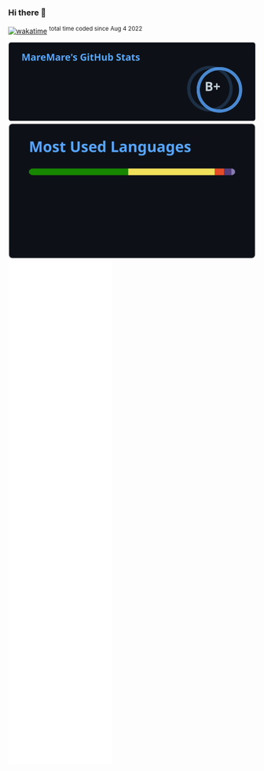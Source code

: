 ### Hi there 👋

[![wakatime](https://wakatime.com/badge/user/58c96c6c-e4e9-471c-9784-b873dde74383.svg)](https://wakatime.com/@58c96c6c-e4e9-471c-9784-b873dde74383) <sup>total time coded since Aug 4 2022</sup>


<!--
![](https://user-images.githubusercontent.com/807378/199817367-3d6e33d6-c308-47ae-8334-54c2ea68a763.gif)
-->

<dl>
  <dt>
    <a href="https://github.com/anuraghazra/github-readme-stats"><img alt="MareMare's GitHub stats" src="github-stats.svg"></a>
  </dt>
  <dt>
    <a href="https://github.com/anuraghazra/github-readme-stats"><img alt="MareMare's Top Languages" src="github-top-langs.svg"></a>
  </dt>
  <dt>
    <!--
    <a href="https://github.com/ashutosh00710/github-readme-activity-graph"><img alt="MareMare's Activity Graph" width="480px" src="github-activity-graph.svg"></a>
    -->
  </dt>
  <dt>
    <a href="https://github.com/lowlighter/metrics"><img alt="MareMare's Metrics" src="github-metrics.svg"></a>
  </dt>
</dl>

<!-- ![](https://komarev.com/ghpvc/?username=MareMare) -->
<!-- 📊
### Hi there 👋

**MareMare/MareMare** is a ✨ _special_ ✨ repository because its `README.md` (this file) appears on your GitHub profile.
Here are some ideas to get you started:

- 🔭 I’m currently working on ...
- 🌱 I’m currently learning ...
- 👯 I’m looking to collaborate on ...
- 🤔 I’m looking for help with ...
- 💬 Ask me about ...
- 📫 How to reach me: ...
- 😄 Pronouns: ...
- ⚡ Fun fact: ...
-->

<!--
### Hi there 👋

- 👋 Hi, I’m @MareMare
- 👀 I’m interested in ...
- 🌱 I’m currently learning ...
- 💞️ I’m looking to collaborate on ...
- 📫 How to reach me ...
-->

